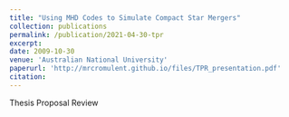 ```yaml
---
title: "Using MHD Codes to Simulate Compact Star Mergers"
collection: publications
permalink: /publication/2021-04-30-tpr
excerpt: 
date: 2009-10-30
venue: 'Australian National University'
paperurl: 'http://mrcromulent.github.io/files/TPR_presentation.pdf'
citation: 
---
```

Thesis Proposal Review
